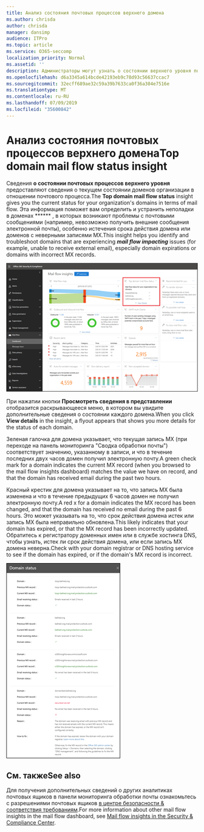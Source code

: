 ```yaml
---
title: Анализ состояния почтовых процессов верхнего домена
ms.author: chrisda
author: chrisda
manager: dansimp
audience: ITPro
ms.topic: article
ms.service: O365-seccomp
localization_priority: Normal
ms.assetid: ''
description: Администраторы могут узнать о состоянии верхнего уровня почтовых ящиков в почтовых процессах в панели мониторинга "Управление почтовыми сообщениями" в центре безопасности & соответствия требованиям.
ms.openlocfilehash: d6a3345a614bcde42193eb9c78d93c56637ccac7
ms.sourcegitcommit: 32ecff689ae32c59a39b7633ca0f36a304e7516e
ms.translationtype: MT
ms.contentlocale: ru-RU
ms.lasthandoff: 07/09/2019
ms.locfileid: "35600842"
---
```

# <a name="top-domain-mail-flow-status-insight"></a><span data-ttu-id="79337-103">Анализ состояния почтовых процессов верхнего домена</span><span class="sxs-lookup"><span data-stu-id="79337-103">Top domain mail flow status insight</span></span>

<span data-ttu-id="79337-104">Сведения **о состоянии почтовых процессов верхнего уровня** предоставляют сведения о текущем состоянии доменов организации в отношении почтового процесса.</span><span class="sxs-lookup"><span data-stu-id="79337-104">The **Top domain mail flow status** insight gives you the current status for your organization's domains in terms of mail flow.</span></span> <span data-ttu-id="79337-105">Эта информация поможет вам определить и устранить неполадки в доменах \*\*\*\*\*\* , в которых возникают проблемы с почтовыми сообщениями (например, невозможно получить внешние сообщения электронной почты), особенно истечения срока действия домена или доменов с неверными записями MX.</span><span class="sxs-lookup"><span data-stu-id="79337-105">This insight helps you identify and troubleshoot domains that are experiencing ***mail flow impacting*** issues (for example, unable to receive external email), especially domain expirations or domains with incorrect MX records.</span></span>

![Состояние поверх верхнего уровня домена в панели мониторинга "почтовый ящик" в центре безопасности & соответствия требованиям](media/domain-mail-flow-status-selected.png)

<span data-ttu-id="79337-107">При нажатии кнопки **Просмотреть сведения в представлении** отобразится раскрывающееся меню, в котором вы увидите дополнительные сведения о состоянии каждого домена.</span><span class="sxs-lookup"><span data-stu-id="79337-107">When you click **View details** in the insight, a flyout appears that shows you more details for the status of each domain.</span></span>

<span data-ttu-id="79337-108">Зеленая галочка для домена указывает, что текущая запись MX (при переходе на панель мониторинга "Сводка обработки почты") соответствует значению, указанному в записи, и что в течение последних двух часов домен получил электронную почту.</span><span class="sxs-lookup"><span data-stu-id="79337-108">A green check mark for a domain indicates the current MX record (when you browsed to the mail flow insights dashboard) matches the value we have on record, and that the domain has received email during the past two hours.</span></span>

<span data-ttu-id="79337-109">Красный крестик для домена указывает на то, что запись MX была изменена и что в течение предыдущих 6 часов домен не получил электронную почту.</span><span class="sxs-lookup"><span data-stu-id="79337-109">A red x for a domain indicates the MX record has been changed, and that the domain has received no email during the past 6 hours.</span></span> <span data-ttu-id="79337-110">Это может указывать на то, что срок действия домена истек или запись MX была неправильно обновлена.</span><span class="sxs-lookup"><span data-stu-id="79337-110">This likely indicates that your domain has expired, or that the MX record has been incorrectly updated.</span></span> <span data-ttu-id="79337-111">Обратитесь к регистратору доменных имен или в службе хостинга DNS, чтобы узнать, истек ли срок действия домена, или если запись MX домена неверна.</span><span class="sxs-lookup"><span data-stu-id="79337-111">Check with your domain registrar or DNS hosting service to see if the domain has expired, or if the domain's MX record is incorrect.</span></span>

![Всплывающее окно сведений в самом верхнем состоянии управления состоянием неактивных доменов](media/domain-mail-flow-status-flyout.png)

## <a name="see-also"></a><span data-ttu-id="79337-113">См. также</span><span class="sxs-lookup"><span data-stu-id="79337-113">See also</span></span>

<span data-ttu-id="79337-114">Для получения дополнительных сведений о других аналитиках почтовых ящиков в панели мониторинга обработки почты ознакомьтесь с разрешениями почтовых ящиков [в центре безопасности & соответствия требованиям](mail-flow-insights-v2.md).</span><span class="sxs-lookup"><span data-stu-id="79337-114">For more information about other mail flow insights in the mail flow dashboard, see [Mail flow insights in the Security & Compliance Center](mail-flow-insights-v2.md).</span></span>
